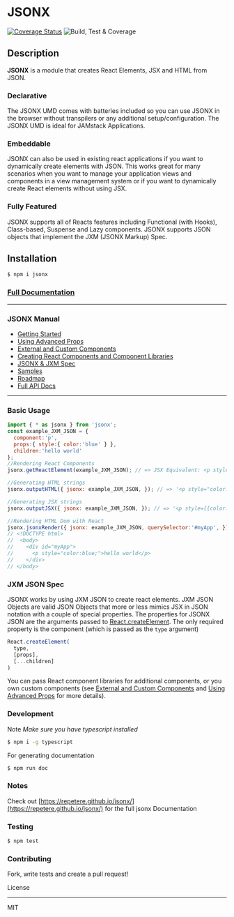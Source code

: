 # JSONX

[![Coverage Status](https://coveralls.io/repos/github/repetere/jsonx/badge.svg?branch=main)](https://coveralls.io/github/repetere/jsonx?branch=main) ![Build, Test & Coverage](https://github.com/repetere/jsonx/workflows/Build,%20Test%20&%20Coverage/badge.svg)

## Description

**JSONX** is a module that creates React Elements, JSX and HTML from JSON.

### Declarative

The JSONX UMD comes with batteries included so you can use JSONX in the browser without transpilers or any additional setup/configuration. The JSONX UMD is ideal for JAMstack Applications.

### Embeddable

JSONX can also be used in existing react applications if you want to dynamically create elements with JSON. This works great for many scenarios when you want to manage your application views and components in a view management system or if you want to dynamically create React elements without using JSX.

### Fully Featured

JSONX supports all of Reacts features including Functional (with Hooks), Class-based, Suspense and Lazy components. JSONX supports JSON objects that implement the JXM (JSONX Markup) Spec.


## Installation

```sh
$ npm i jsonx
```

### [Full Documentation](https://repetere.github.io/jsonx/)


<link id="viewx-style-style-0" rel="stylesheet" type="text/css" href="https://unpkg.com/highlight.js@9.18.1/styles/darkula.css">

---
### JSONX Manual
 - [Getting Started](https://repetere.github.io/jsonx/manual/getting-started/index.html)
 - [Using Advanced Props](https://repetere.github.io/jsonx/manual/using-advanced-props/index.html)
 - [External and Custom Components](https://repetere.github.io/jsonx/manual/using-external-and-custom-components/index.html)
 - [Creating React Components and Component Libraries](https://repetere.github.io/jsonx/manual/creating-react-components-and-component-libraries/index.html)
 - [JSONX & JXM Spec](https://repetere.github.io/jsonx/manual/spec/index.html)
 - [Samples](https://repetere.github.io/jsonx/manual/samples/index.html)
 - [Roadmap](https://repetere.github.io/jsonx/manual/roadmap/index.html)
 - [Full API Docs](https://repetere.github.io/jsonx/)
---

### Basic Usage
```javascript
import { * as jsonx } from 'jsonx';
const example_JXM_JSON = {
  component:'p',
  props:{ style:{ color:'blue' } },
  children:'hello world'
};
//Rendering React Components
jsonx.getReactElement(example_JXM_JSON); // => JSX Equivalent: <p style={{color:'blue'}}>hello world</p>

//Generating HTML strings
jsonx.outputHTML({ jsonx: example_JXM_JSON, }); // => '<p style="color:blue;">hello world</p>'

//Generating JSX strings
jsonx.outputJSX({ jsonx: example_JXM_JSON, }); // => '<p style={{color:blue,}}>hello world</p>'

//Rendering HTML Dom with React
jsonx.jsonxRender({ jsonx: example_JXM_JSON, querySelector:'#myApp', });
// <!DOCTYPE html>
//  <body>
//    <div id="myApp">
//      <p style="color:blue;">hello world</p>
//    </div>
// </body>
```


### JXM JSON Spec

JSONX works by using JXM JSON to create react elements. JXM JSON Objects are valid JSON Objects that more or less mimics JSX in JSON notation with a couple of special properties. The properties for JSONX JSON are the arguments passed to [React.createElement](https://reactjs.org/docs/react-api.html#createelement). The only required property is the component (which is passed as the `type` argument)

```javascript
React.createElement(
  type,
  [props],
  [...children]
)
```

You can pass React component libraries for additional components, or you own custom components (see [External and Custom Components](https://repetere.github.io/jsonx/manual/using-external-and-custom-components/index.html)
 and [Using Advanced Props](https://repetere.github.io/jsonx/manual/using-advanced-props/index.html) for more details).


### Development

Note *Make sure you have typescript installed*

```sh
$ npm i -g typescript 
```

For generating documentation

```sh
$ npm run doc
```

### Notes

Check out [https://repetere.github.io/jsonx/](https://repetere.github.io/jsonx/) for the full jsonx Documentation

### Testing

```sh
$ npm test
```

### Contributing

Fork, write tests and create a pull request!

License

----

MIT